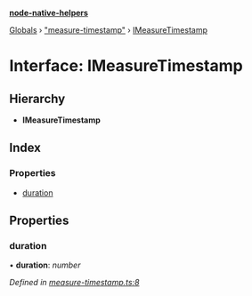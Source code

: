 **[node-native-helpers](../README.md)**

[Globals](../globals.md) › ["measure-timestamp"](../modules/_measure_timestamp_.md) › [IMeasureTimestamp](_measure_timestamp_.imeasuretimestamp.md)

# Interface: IMeasureTimestamp

## Hierarchy

* **IMeasureTimestamp**

## Index

### Properties

* [duration](_measure_timestamp_.imeasuretimestamp.md#duration)

## Properties

###  duration

• **duration**: *number*

*Defined in [measure-timestamp.ts:8](https://github.com/DaNautilus/node-native-helpers/blob/4ff13a1/src/measure-timestamp.ts#L8)*